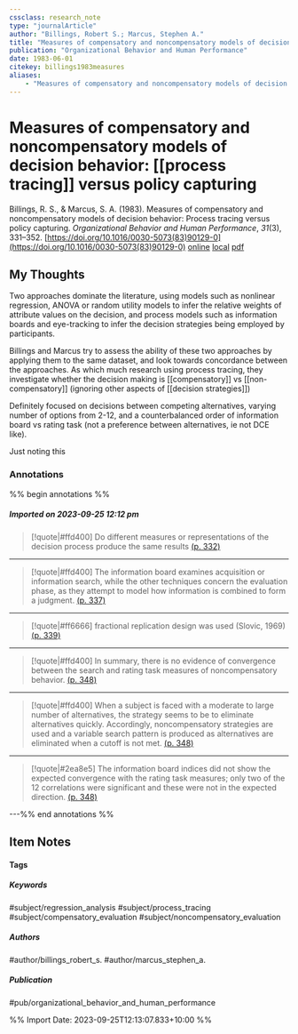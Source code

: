 ```yaml
---
cssclass: research_note
type: "journalArticle"
author: "Billings, Robert S.; Marcus, Stephen A."
title: "Measures of compensatory and noncompensatory models of decision behavior: Process tracing versus policy capturing"
publication: "Organizational Behavior and Human Performance"
date: 1983-06-01
citekey: billings1983measures
aliases: 
    - "Measures of compensatory and noncompensatory models of decision behavior: Process tracing versus policy capturing"
---
```


# Measures of compensatory and noncompensatory models of decision behavior: [[process tracing]] versus policy capturing

Billings, R. S., & Marcus, S. A. (1983). Measures of compensatory and noncompensatory models of decision behavior: Process tracing versus policy capturing. _Organizational Behavior and Human Performance_, _31_(3), 331–352. [https://doi.org/10.1016/0030-5073(83)90129-0](https://doi.org/10.1016/0030-5073(83)90129-0)
[online](http://zotero.org/users/local/kZl3QdXV/items/LJT22BMT) [local](zotero://select/library/items/LJT22BMT) [pdf](file:///home/gjc216/Zotero/storage/RWUJTMHH/Billings%20and%20Marcus%20-%201983%20-%20Measures%20of%20compensatory%20and%20noncompensatory%20model.pdf)
 


## My Thoughts

Two approaches dominate the literature, using models such as nonlinear regression, ANOVA or random utility models to infer the relative weights of attribute values on the decision, and process models such as information boards and eye-tracking to infer the decision strategies being employed by participants.

Billings and Marcus try to assess the ability of these two approaches by applying them to the same dataset, and look towards concordance between the approaches. As which much research using process tracing, they investigate whether the decision making is [[compensatory]] vs [[non-compensatory]] (ignoring other aspects of [[decision strategies]])

Definitely focused on decisions between competing alternatives, varying number of options from 2-12, and a counterbalanced order of information board vs rating task (not a preference between alternatives, ie not DCE like).

Just noting this 
 
### Annotations

%% begin annotations %%
##### Imported on 2023-09-25 12:12 pm
>[!quote|#ffd400]
>Do different measures or representations of the decision process produce the same results [(p. 332)](zotero://open-pdf/library/items/RWUJTMHH?page=332&annotation=MKWPSYGS)

---
>[!quote|#ffd400]
>The information board examines acquisition or information search, while the other techniques concern the evaluation phase, as they attempt to model how information is combined to form a judgment. [(p. 337)](zotero://open-pdf/library/items/RWUJTMHH?page=337&annotation=LWAQ64DR)

---
>[!quote|#ff6666]
>fractional replication design was used (Slovic, 1969) [(p. 339)](zotero://open-pdf/library/items/RWUJTMHH?page=339&annotation=M7Q8NTBJ)

---
>[!quote|#ffd400]
>In summary, there is no evidence of convergence between the search and rating task measures of noncompensatory behavior. [(p. 348)](zotero://open-pdf/library/items/RWUJTMHH?page=348&annotation=WJCCM6YV)

---
>[!quote|#ffd400]
>When a subject is faced with a moderate to large number of alternatives, the strategy seems to be to eliminate alternatives quickly. Accordingly, noncompensatory strategies are used and a variable search pattern is produced as alternatives are eliminated when a cutoff is not met. [(p. 348)](zotero://open-pdf/library/items/RWUJTMHH?page=348&annotation=WUNMVFFN)

---
>[!quote|#2ea8e5]
>The information board indices did not show the expected convergence with the rating task measures; only two of the 12 correlations were significant and these were not in the expected direction. [(p. 348)](zotero://open-pdf/library/items/RWUJTMHH?page=348&annotation=M32J6UCC)

---%% end annotations %%

## Item Notes

#### Tags

##### Keywords

#subject/regression_analysis #subject/process_tracing #subject/compensatory_evaluation #subject/noncompensatory_evaluation

##### Authors

#author/billings_robert_s. #author/marcus_stephen_a.

##### Publication

#pub/organizational_behavior_and_human_performance


%% Import Date: 2023-09-25T12:13:07.833+10:00 %%
